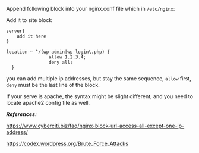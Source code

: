 Append following block into your nginx.conf file which in `/etc/nginx`:

Add it to site block
```
server{
    add it here
}
```
```
location ~ ^/(wp-admin|wp-login\.php) {
                allow 1.2.3.4;
                deny all;
  }
```

you can add multiple ip addresses, but stay the same sequence, `allow` first, `deny` must be the last line of the block.


If your serve is apache, the syntax might be slight different, and you need to 
locate apache2 config file as well.

**_References:_**

https://www.cyberciti.biz/faq/nginx-block-url-access-all-except-one-ip-address/

https://codex.wordpress.org/Brute_Force_Attacks
